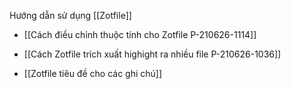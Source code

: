 ---
---

Hướng dẫn sử dụng [[Zotfile]]

- [[Cách điều chỉnh thuộc tính cho Zotfile P-210626-1114]]

- [[Cách Zotfile trích xuất highight ra nhiều file P-210626-1036]]

- [[Zotfile tiêu đề cho các ghi chú]]